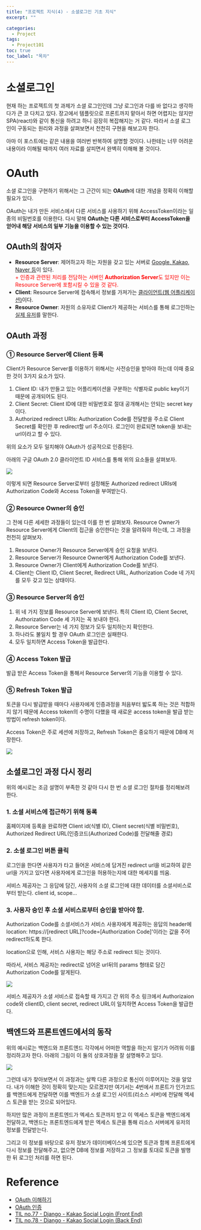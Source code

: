 ```yaml
---
title: "프로젝트 지식(4) - 소셜로그인 기초 지식"
excerpt: ""

categories:
  - Project
tags:
  - Project101
toc: true
toc_label: "목차"
---
```


# 소셜로그인

현재 하는 프로젝트의 첫 과제가 소셜 로그인인데 그냥 로그인과 다를 바 없다고 생각하다가 큰 코 다치고 있다. 장고에서 템플릿으로 프론트까지 맡아서 하면 어렵지는 않지만 SPA(react)와 같이 통신을 하려고 하니 굉장히 복잡해지는 거 같다. 따라서 소셜 로그인이 구동되는 원리와 과정을 살펴보면서 천천히 구현을 해보고자 한다.

아마 이 포스트에는 같은 내용을 여러번 반복하여 설명할 것이다. 나한테는 너무 어려운 내용이라 이해될 때까지 여러 자료를 살피면서 완벽히 이해해 볼 것이다.

# OAuth

소셜 로그인을 구현하기 위해서는 그 근간이 되는 **OAuth**에 대한 개념을 정확히 이해할 필요가 있다.

OAuth는 내가 만든 서비스에서 다른 서비스를 사용하기 위해 AccessToken이라는 일종의 비밀번호를 이용한다. 다시 말해 **OAuth는 다른 서비스로부터 AccessToken을 얻어내 해당 서비스의 일부 기능을 이용할 수 있는 것이다.**

## OAuth의 참여자

- **Resource Server**: 제어하고자 하는 자원을 갖고 있는 서버로 <u>Google, Kakao, Naver 등</u>이 있다.   
<span style="color:red">+ 인증과 관련된 처리를 전담하는 서버인 **Authorization Server**도 있지만 이는 Resource Server에 포함시킬 수 있을 것 같다.</span>
- **Client**: Resource Server에 접속해서 정보를 가져가는 <u>클라이언트(웹 어플리케이션)</u>이다.
- **Resource Owner**: 자원의 소유자로 Client가 제공하는 서비스를 통해 로그인하는 <u>실제 유저</u>를 말한다.

## OAuth 과정

### ① Resource Server에 Client 등록

Client가 Resource Server를 이용하기 위해서는 사전승인을 받아야 하는데 이때 중요한 것이 3가지 요소가 있다.

1. Client ID: 내가 만들고 있는 어플리케이션을 구분하는 식별자로 public key이기 때문에 공개되어도 된다.
2. Client Secret: Client ID에 대한 비밀번호로 절대 공개해서는 안되는 secret key이다.
3. Authorized redirect URIs: Authorization Code를 전달받을 주소로 Client Secret를 확인한 후 redirect할 url 주소이다. 로그인이 완료되면 token을 보내는 url이라고 할 수 있다.

위의 요소가 모두 일치해야 OAuth가 성공적으로 인증된다.

아래의 구글 OAuth 2.0 클라이언트 ID 서비스를 통해 위의 요소들을 살펴보자.

<img src="https://drive.google.com/uc?export=view&id=1Q4UVK4PVMvGh3qBbAqvS8aFgzqdWjBpj">

이렇게 되면 Resource Server로부터 설정해둔 Authorized redirect URIs에 Authorization Code와 Access Token을 부여받는다.

### ② Resource Owner의 승인

그 전에 다른 세세한 과정들이 있는데 이를 한 번 살펴보자. Resource Owner가 Resource Server에게 Client의 접근을 승인한다는 것을 알려줘야 하는데, 그 과정을 천천히 살펴보자.

1. Resource Owner가 Resource Server에게 승인 요청을 보낸다.
2. Resource Server가 Resource Owner에게 Authorization Code를 보낸다.
3. Resource Owner가 Client에게 Authorization Code를 보낸다.
4. Client는 Client ID, Client Secret, Redirect URL, Authorization Code 네 가지를 모두 갖고 있는 상태이다.

### ③ Resource Server의 승인

1. 위 네 가지 정보를 Resource Server에 보낸다. 특히 Client ID, Client Secret, Authorization Code 세 가지는 꼭 보내야 한다.
2. Resource Server는 네 가지 정보가 모두 일치하는지 확인한다.
3. 하나라도 불일치 할 경우 OAuth 로그인은 실패한다.
4. 모두 일치하면 Access Token을 발급한다.

### ④ Access Token 발급

발급 받은 Access Token을 통해서 Resource Server의 기능을 이용할 수 있다.

### ⑤ Refresh Token 발급

토큰을 다시 발급받을 때마다 사용자에게 인증과정을 처음부터 밟도록 하는 것은 적합하지 않기 때문에 Access token의 수명이 다했을 때 새로운 access token을 발급 받는 방법이 refresh token이다. 

Access Token은 주로 세션에 저장하고, Refresh Token은 중요하기 때문에 DB에 저장한다.

<img src="https://drive.google.com/uc?export=view&id=1rBT1vgtq-UKN9dfPeZwJricnIrLtdKGu">

## 소셜로그인 과정 다시 정리

위의 예시로는 조금 설명이 부족한 것 같아 다시 한 번 소셜 로그인 절차를 정리해보려 한다.

### 1. 소셜 서비스에 접근하기 위해 동록

홈페이지에 등록을 완료하면 Client id(식별 ID), Client secret(식별 비밀번호), Authorized Redirect URL(인증코드(Authorized Code)를 전달해줄 경로)

### 2. 소셜 로그인 버튼 클릭

로그인을 한다면 사용자가 타고 들어온 서비스에 담겨진 redirect url을 비교하여 같은 url을 가지고 있다면 사용자에게 로그인을 허용하는지에 대한 메세지를 띄움.

서비스 제공자는 그 응답에 담긴, 사용자의 소셜 로그인에 대한 데이터를 소셜서비스로 부터 받는다. client id, scope...

### 3. 사용자 승인 후 소셜 서비스로부터 승인을 받아야 함.

Authorization Code를 소셜서비스가 서비스 사용자에게 제공하는 응답의 header에 location: https://[redirect URL]?code=[Authorization Code]'이라는 값을 주어 redirect하도록 한다.

location으로 인해, 서비스 사용자는 해당 주소로 redirect 되는 것이다.

따라서, 서비스 제공자는 redirect로 넘어온 url뒤의 params 형태로 담긴 Authorization Code를 알게된다. 

<img src="https://drive.google.com/uc?export=view&id=1Tbq2T_wLSRuGG3CYbzhHyrGAZXlqaAa9">

서비스 제공자가 소셜 서비스로 접속할 때 가지고 간 위의 주소 링크에서 Authorizaion code와 clientID, client secret, redirect URL이 일치하면 Access Token을 발급한다.

## 백엔드와 프론트엔드에서의 동작

위의 예시로는 백엔드와 프론트엔드 각각에서 어떠한 역할을 하는지 알기가 어려워 이를 정리하고자 한다. 아래의 그림이 이 둘의 상호과정을 잘 설명해주고 있다.

<img src="https://drive.google.com/uc?export=view&id=18q0U7b-5jdMevUSNgMewJVgpWQPQ3aNL">

그런데 내가 찾아보면서 이 과정과는 살짝 다른 과정으로 통신이 이루어지는 것을 알았다. 내가 이해한 것이 정확히 맞는지는 모르겠지만 여기서는 4번에서 프론트가 인가코드를 백엔드에게 전달하면 이를 백엔드가 소셜 로그인 사이트(리소스 서버)에 전달해 엑세스 토큰을 받는 것으로 되어있다.

하지만 많은 과정이 프론트엔드가 엑세스 토큰까지 받고 이 엑세스 토큰을 백엔드에게 전달하고, 백엔드는 프론트엔드에게 받은 엑세스 토큰을 통해 리소스 서버에게 유저의 정보를 전달받는다. 

그리고 이 정보를 바탕으로 유저 정보가 데이터베이스에 있으면 토큰과 함께 프론트에게 다시 정보를 전달해주고, 없으면 DB에 정보를 저장하고 그 정보를 토대로 토큰을 발행한 뒤 로그인 처리를 하면 된다. 

# Reference

- <a href="https://code4human.tistory.com/102">OAuth 이해하기</a>
- <a href="https://velog.io/@sonypark/OAuth2-%EC%9D%B8%EC%A6%9D">OAuth 인증</a>
- <a href="https://velog.io/@devzunky/TIL-no.77-Django-Kakao-Social-Login-ajk2wp1f09">TIL no.77 - Django - Kakao Social Login (Front End)</a>
- <a href="https://velog.io/@devzunky/TIL-no.78-Django-Kakao-Social-Login-Back-End-4ik2xay36a">TIL no.78 - Django - Kakao Social Login (Back End)</a>